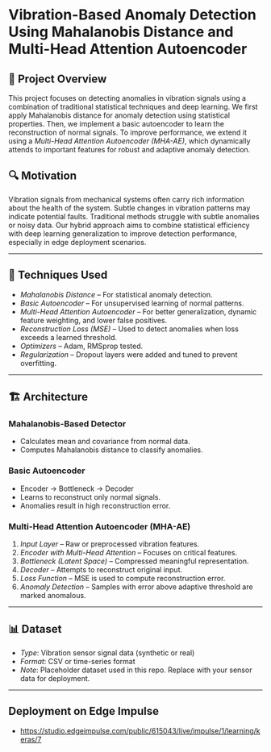 # Vibration-Based Anomaly Detection Using Mahalanobis Distance and Multi-Head Attention Autoencoder

## 📌 Project Overview

This project focuses on detecting anomalies in vibration signals using a combination of traditional statistical techniques and deep learning. We first apply Mahalanobis distance for anomaly detection using statistical properties. Then, we implement a basic autoencoder to learn the reconstruction of normal signals. To improve performance, we extend it using a *Multi-Head Attention Autoencoder (MHA-AE)*, which dynamically attends to important features for robust and adaptive anomaly detection.

## 🔍 Motivation

Vibration signals from mechanical systems often carry rich information about the health of the system. Subtle changes in vibration patterns may indicate potential faults. Traditional methods struggle with subtle anomalies or noisy data. Our hybrid approach aims to combine statistical efficiency with deep learning generalization to improve detection performance, especially in edge deployment scenarios.

---

## 🧠 Techniques Used

- *Mahalanobis Distance* – For statistical anomaly detection.
- *Basic Autoencoder* – For unsupervised learning of normal patterns.
- *Multi-Head Attention Autoencoder* – For better generalization, dynamic feature weighting, and lower false positives.
- *Reconstruction Loss (MSE)* – Used to detect anomalies when loss exceeds a learned threshold.
- *Optimizers* – Adam, RMSprop tested.
- *Regularization* – Dropout layers were added and tuned to prevent overfitting.

---

## 🏗 Architecture

### Mahalanobis-Based Detector
- Calculates mean and covariance from normal data.
- Computes Mahalanobis distance to classify anomalies.

### Basic Autoencoder
- Encoder → Bottleneck → Decoder
- Learns to reconstruct only normal signals.
- Anomalies result in high reconstruction error.

### Multi-Head Attention Autoencoder (MHA-AE)
1. *Input Layer* – Raw or preprocessed vibration features.
2. *Encoder with Multi-Head Attention* – Focuses on critical features.
3. *Bottleneck (Latent Space)* – Compressed meaningful representation.
4. *Decoder* – Attempts to reconstruct original input.
5. *Loss Function* – MSE is used to compute reconstruction error.
6. *Anomaly Detection* – Samples with error above adaptive threshold are marked anomalous.

---

## 📊 Dataset

- *Type*: Vibration sensor signal data (synthetic or real)
- *Format*: CSV or time-series format
- *Note*: Placeholder dataset used in this repo. Replace with your sensor data for deployment.

---

## Deployment on Edge Impulse
- https://studio.edgeimpulse.com/public/615043/live/impulse/1/learning/keras/7

